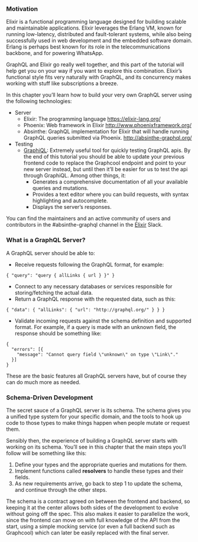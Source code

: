 ### Motivation

Elixir is a functional programming language designed for building scalable and maintainable applications. Elixir leverages the Erlang VM, known for running low-latency, distributed and fault-tolerant systems, while also being successfully used in web development and the embedded software domain. Erlang is perhaps best known for its role in the telecommunications backbone, and for powering WhatsApp.

GraphQL and Elixir go really well together, and this part of the tutorial will help get you on your way if you want to explore this combination. Elixir’s functional style fits very naturally with GraphQL, and its concurrency makes working with stuff like subscriptions a breeze.

In this chapter you’ll learn how to build your very own GraphQL server using the following technologies:

-   Server
    -   Elixir: The programming language https://elixir-lang.org/
    -   Phoenix: Web framework in Elixir http://www.phoenixframework.org/
    -   Absinthe: GraphQL implementation for Elixir that will handle running GraphQL queries submitted via Phoenix. http://absinthe-graphql.org/
-   Testing
    -   [GraphiQL](https://github.com/graphql/graphiql): Extremely useful tool for quickly testing GraphQL apis. By the end of this tutorial you should be able to update your previous frontend code to replace the Graphcool endpoint and point to your new server instead, but until then it’ll be easier for us to test the api through GraphiQL. Among other things, it:
        -   Generates a comprehensive documentation of all your available queries and mutations.
        -   Provides a text editor where you can build requests, with syntax highlighting and autocomplete.
        -   Displays the server’s responses.

You can find the maintainers and an active community of users and contributors in the \#absinthe-graphql channel in the [Elixir](https://elixir-slackin.herokuapp.com/) Slack.

### What is a GraphQL Server?

A GraphQL server should be able to:

-   Receive requests following the GraphQL format, for example:

<!-- -->

    { "query": "query { allLinks { url } }" }

-   Connect to any necessary databases or services responsible for storing/fetching the actual data.
-   Return a GraphQL response with the requested data, such as this:

<!-- -->

    { "data": { "allLinks": { "url": "http://graphql.org/" } } }

-   Validate incoming requests against the schema definition and supported format. For example, if a query is made with an unknown field, the response should be something like:

<!-- -->

    {
      "errors": [{
        "message": "Cannot query field \"unknown\" on type \"Link\"."
      }]
    }

These are the basic features all GraphQL servers have, but of course they can do much more as needed.

### Schema-Driven Development

The secret sauce of a GraphQL server is its schema. The schema gives you a unified type system for your specific domain, and the tools to hook up code to those types to make things happen when people mutate or request them.

Sensibly then, the experience of building a GraphQL server starts with working on its schema. You’ll see in this chapter that the main steps you’ll follow will be something like this:

1.  Define your types and the appropriate queries and mutations for them.
2.  Implement functions called **resolvers** to handle these types and their fields.
3.  As new requirements arrive, go back to step 1 to update the schema, and continue through the other steps.

The schema is a contract agreed on between the frontend and backend, so keeping it at the center allows both sides of the development to evolve without going off the spec. This also makes it easier to parallelize the work, since the frontend can move on with full knowledge of the API from the start, using a simple mocking service (or even a full backend such as Graphcool) which can later be easily replaced with the final server.
